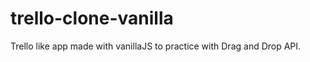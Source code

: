 # trello-clone-vanilla
Trello like app made with vanillaJS to practice with Drag and Drop API.
<br>
